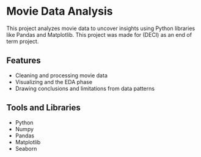 # Movie Data Analysis  
This project analyzes movie data to uncover insights using Python libraries like Pandas and Matplotlib. This project was made for (DECI) as an end of term project.

## Features  
- Cleaning and processing movie data  
- Visualizing and the EDA phase
- Drawing conclusions and limitations from data patterns

## Tools and Libraries  
- Python
- Numpy
- Pandas  
- Matplotlib
- Seaborn 
